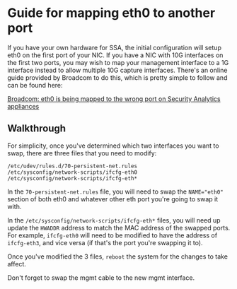 # Guide for mapping eth0 to another port
If you have your own hardware for SSA, the initial configuration will setup eth0 on the first port of your NIC. If you have a NIC with 10G interfaces on the first two ports, you may wish to map your management
interface to a 1G interface instead to allow multiple 10G capture interfaces. There's an online guide provided by Broadcom to do this, which is pretty simple to follow and can be found here:

<a href="https://knowledge.broadcom.com/external/article/168314/eth0-is-being-mapped-to-the-wrong-port-o.html">Broadcom: eth0 is being mapped to the wrong port on Security Analytics appliances</a>

## Walkthrough

For simplicity, once you've determined which two interfaces you want to swap, there are three files that you need to modify:
```
/etc/udev/rules.d/70-persistent-net.rules
/etc/sysconfig/network-scripts/ifcfg-eth0
/etc/sysconfig/network-scripts/ifcfg-eth*
```
In the `70-persistent-net.rules` file, you will need to swap the `NAME="eth0"` section of both eth0 and whatever other eth port you're going to swap it with.

In the `/etc/sysconfig/network-scripts/ifcfg-eth*` files, you will need up update the `HWADDR` address to match the MAC address of the swapped ports. For example, `ifcfg-eth0` will need to be modified
to have the address of `ifcfg-eth3`, and vice versa (if that's the port you're swapping it to).

Once you've modified the 3 files, `reboot` the system for the changes to take affect. 

Don't forget to swap the mgmt cable to the new mgmt interface.
